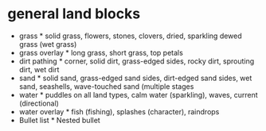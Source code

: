 # general land blocks

* grass
          * solid grass, flowers, stones, clovers, dried, sparkling dewed grass (wet grass)
* grass overlay
          * long grass, short grass, top petals
* dirt pathing
          * corner, solid dirt, grass-edged sides, rocky dirt, sprouting dirt, wet dirt
* sand
          * solid sand, grass-edged sand sides, dirt-edged sand sides, wet sand, seashells, wave-touched sand (multiple stages
* water
          * puddles on all land types, calm water (sparkling), waves, current (directional)
* water overlay
          * fish (fishing), splashes (character), raindrops
 * Bullet list
              * Nested bullet
